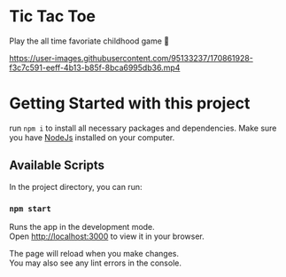 # Tic Tac Toe
Play the all time favoriate childhood game 🤗


https://user-images.githubusercontent.com/95133237/170861928-f3c7c591-eeff-4b13-b85f-8bca6995db36.mp4




# Getting Started with this project

run `npm i` to install all necessary packages and dependencies.
Make sure you have [NodeJs](https://nodejs.org/) installed on your computer.

## Available Scripts

In the project directory, you can run:

### `npm start`

Runs the app in the development mode.\
Open [http://localhost:3000](http://localhost:3000) to view it in your browser.

The page will reload when you make changes.\
You may also see any lint errors in the console.
